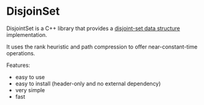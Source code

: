 # DisjoinSet

DisjointSet is a C++ library that provides a [disjoint-set data structure](https://en.wikipedia.org/wiki/Disjoint-set_data_structure) implementation.

It uses the rank heuristic and path compression to offer near-constant-time operations.

Features:

* easy to use
* easy to install (header-only and no external dependency)
* very simple
* fast